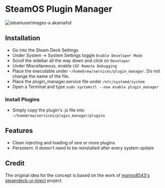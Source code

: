# SteamOS Plugin Manager

![steamuserimages-a akamaihd](https://user-images.githubusercontent.com/10835354/161068262-ca723dc5-6795-417a-80f6-d8c1f9d03e93.jpg)

## Installation
- Go into the Steam Deck Settings
- Under System -> System Settings toggle `Enable Developer Mode`
- Scroll the sidebar all the way down and click on `Developer`
- Under Miscellaneous, enable `CEF Remote Debugging`
- Place the executable under `~/homebrew/services/plugin_manager`. Do not change the name of the file.
- Place the plugin_manager.service file under `/etc/systemd/system`
- Open a Terminal and type `sudo systemctl --now enable plugin_manager`

### Install Plugins
- Simply copy the plugin's .js file into `~/homebrew/services/plugin_manager/plugins`

## Features
- Clean injecting and loading of one or more plugins
- Persistent. It doesn't need to be reinstalled after every system update 

## Credit

The original idea for the concept is based on the work of [marios8543's steamdeck-ui-inject](https://github.com/marios8543/steamdeck-ui-inject) project.
